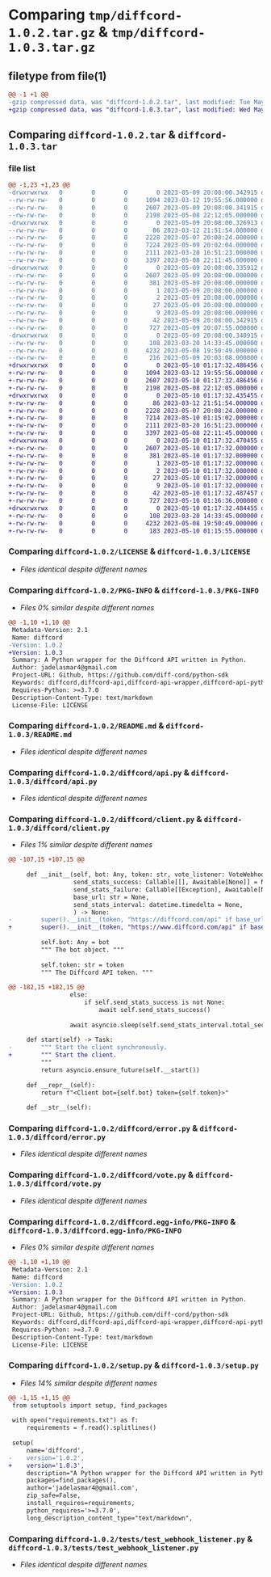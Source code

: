 # Comparing `tmp/diffcord-1.0.2.tar.gz` & `tmp/diffcord-1.0.3.tar.gz`

## filetype from file(1)

```diff
@@ -1 +1 @@
-gzip compressed data, was "diffcord-1.0.2.tar", last modified: Tue May  9 20:08:00 2023, max compression
+gzip compressed data, was "diffcord-1.0.3.tar", last modified: Wed May 10 01:17:32 2023, max compression
```

## Comparing `diffcord-1.0.2.tar` & `diffcord-1.0.3.tar`

### file list

```diff
@@ -1,23 +1,23 @@
-drwxrwxrwx   0        0        0        0 2023-05-09 20:08:00.342915 diffcord-1.0.2/
--rw-rw-rw-   0        0        0     1094 2023-03-12 19:55:56.000000 diffcord-1.0.2/LICENSE
--rw-rw-rw-   0        0        0     2607 2023-05-09 20:08:00.341915 diffcord-1.0.2/PKG-INFO
--rw-rw-rw-   0        0        0     2198 2023-05-08 22:12:05.000000 diffcord-1.0.2/README.md
-drwxrwxrwx   0        0        0        0 2023-05-09 20:08:00.326913 diffcord-1.0.2/diffcord/
--rw-rw-rw-   0        0        0       86 2023-03-12 21:51:54.000000 diffcord-1.0.2/diffcord/__init__.py
--rw-rw-rw-   0        0        0     2228 2023-05-07 20:08:24.000000 diffcord-1.0.2/diffcord/api.py
--rw-rw-rw-   0        0        0     7224 2023-05-09 20:02:04.000000 diffcord-1.0.2/diffcord/client.py
--rw-rw-rw-   0        0        0     2111 2023-03-20 16:51:23.000000 diffcord-1.0.2/diffcord/error.py
--rw-rw-rw-   0        0        0     3397 2023-05-08 22:11:45.000000 diffcord-1.0.2/diffcord/vote.py
-drwxrwxrwx   0        0        0        0 2023-05-09 20:08:00.335912 diffcord-1.0.2/diffcord.egg-info/
--rw-rw-rw-   0        0        0     2607 2023-05-09 20:08:00.000000 diffcord-1.0.2/diffcord.egg-info/PKG-INFO
--rw-rw-rw-   0        0        0      381 2023-05-09 20:08:00.000000 diffcord-1.0.2/diffcord.egg-info/SOURCES.txt
--rw-rw-rw-   0        0        0        1 2023-05-09 20:08:00.000000 diffcord-1.0.2/diffcord.egg-info/dependency_links.txt
--rw-rw-rw-   0        0        0        2 2023-05-09 20:08:00.000000 diffcord-1.0.2/diffcord.egg-info/not-zip-safe
--rw-rw-rw-   0        0        0       27 2023-05-09 20:08:00.000000 diffcord-1.0.2/diffcord.egg-info/requires.txt
--rw-rw-rw-   0        0        0        9 2023-05-09 20:08:00.000000 diffcord-1.0.2/diffcord.egg-info/top_level.txt
--rw-rw-rw-   0        0        0       42 2023-05-09 20:08:00.342915 diffcord-1.0.2/setup.cfg
--rw-rw-rw-   0        0        0      727 2023-05-09 20:07:55.000000 diffcord-1.0.2/setup.py
-drwxrwxrwx   0        0        0        0 2023-05-09 20:08:00.340915 diffcord-1.0.2/tests/
--rw-rw-rw-   0        0        0      108 2023-03-20 14:33:45.000000 diffcord-1.0.2/tests/test_client.py
--rw-rw-rw-   0        0        0     4232 2023-05-08 19:50:49.000000 diffcord-1.0.2/tests/test_webhook_listener.py
--rw-rw-rw-   0        0        0      216 2023-05-09 20:03:08.000000 diffcord-1.0.2/tests/testing_main.py
+drwxrwxrwx   0        0        0        0 2023-05-10 01:17:32.486456 diffcord-1.0.3/
+-rw-rw-rw-   0        0        0     1094 2023-03-12 19:55:56.000000 diffcord-1.0.3/LICENSE
+-rw-rw-rw-   0        0        0     2607 2023-05-10 01:17:32.486456 diffcord-1.0.3/PKG-INFO
+-rw-rw-rw-   0        0        0     2198 2023-05-08 22:12:05.000000 diffcord-1.0.3/README.md
+drwxrwxrwx   0        0        0        0 2023-05-10 01:17:32.435455 diffcord-1.0.3/diffcord/
+-rw-rw-rw-   0        0        0       86 2023-03-12 21:51:54.000000 diffcord-1.0.3/diffcord/__init__.py
+-rw-rw-rw-   0        0        0     2228 2023-05-07 20:08:24.000000 diffcord-1.0.3/diffcord/api.py
+-rw-rw-rw-   0        0        0     7214 2023-05-10 01:15:02.000000 diffcord-1.0.3/diffcord/client.py
+-rw-rw-rw-   0        0        0     2111 2023-03-20 16:51:23.000000 diffcord-1.0.3/diffcord/error.py
+-rw-rw-rw-   0        0        0     3397 2023-05-08 22:11:45.000000 diffcord-1.0.3/diffcord/vote.py
+drwxrwxrwx   0        0        0        0 2023-05-10 01:17:32.470455 diffcord-1.0.3/diffcord.egg-info/
+-rw-rw-rw-   0        0        0     2607 2023-05-10 01:17:32.000000 diffcord-1.0.3/diffcord.egg-info/PKG-INFO
+-rw-rw-rw-   0        0        0      381 2023-05-10 01:17:32.000000 diffcord-1.0.3/diffcord.egg-info/SOURCES.txt
+-rw-rw-rw-   0        0        0        1 2023-05-10 01:17:32.000000 diffcord-1.0.3/diffcord.egg-info/dependency_links.txt
+-rw-rw-rw-   0        0        0        2 2023-05-10 01:17:32.000000 diffcord-1.0.3/diffcord.egg-info/not-zip-safe
+-rw-rw-rw-   0        0        0       27 2023-05-10 01:17:32.000000 diffcord-1.0.3/diffcord.egg-info/requires.txt
+-rw-rw-rw-   0        0        0        9 2023-05-10 01:17:32.000000 diffcord-1.0.3/diffcord.egg-info/top_level.txt
+-rw-rw-rw-   0        0        0       42 2023-05-10 01:17:32.487457 diffcord-1.0.3/setup.cfg
+-rw-rw-rw-   0        0        0      727 2023-05-10 01:16:36.000000 diffcord-1.0.3/setup.py
+drwxrwxrwx   0        0        0        0 2023-05-10 01:17:32.484455 diffcord-1.0.3/tests/
+-rw-rw-rw-   0        0        0      108 2023-03-20 14:33:45.000000 diffcord-1.0.3/tests/test_client.py
+-rw-rw-rw-   0        0        0     4232 2023-05-08 19:50:49.000000 diffcord-1.0.3/tests/test_webhook_listener.py
+-rw-rw-rw-   0        0        0      183 2023-05-10 01:15:55.000000 diffcord-1.0.3/tests/testing_main.py
```

### Comparing `diffcord-1.0.2/LICENSE` & `diffcord-1.0.3/LICENSE`

 * *Files identical despite different names*

### Comparing `diffcord-1.0.2/PKG-INFO` & `diffcord-1.0.3/PKG-INFO`

 * *Files 0% similar despite different names*

```diff
@@ -1,10 +1,10 @@
 Metadata-Version: 2.1
 Name: diffcord
-Version: 1.0.2
+Version: 1.0.3
 Summary: A Python wrapper for the Diffcord API written in Python.
 Author: jadelasmar4@gmail.com
 Project-URL: Github, https://github.com/diff-cord/python-sdk
 Keywords: diffcord,diffcord-api,diffcord-api-wrapper,diffcord-api-python-wrapper,diffcord-api-python
 Requires-Python: >=3.7.0
 Description-Content-Type: text/markdown
 License-File: LICENSE
```

### Comparing `diffcord-1.0.2/README.md` & `diffcord-1.0.3/README.md`

 * *Files identical despite different names*

### Comparing `diffcord-1.0.2/diffcord/api.py` & `diffcord-1.0.3/diffcord/api.py`

 * *Files identical despite different names*

### Comparing `diffcord-1.0.2/diffcord/client.py` & `diffcord-1.0.3/diffcord/client.py`

 * *Files 1% similar despite different names*

```diff
@@ -107,15 +107,15 @@
 
     def __init__(self, bot: Any, token: str, vote_listener: VoteWebhookListener, send_stats: bool = True,
                  send_stats_success: Callable[[], Awaitable[None]] = None,
                  send_stats_failure: Callable[[Exception], Awaitable[None]] = None,
                  base_url: str = None,
                  send_stats_interval: datetime.timedelta = None,
                  ) -> None:
-        super().__init__(token, "https://diffcord.com/api" if base_url is None else base_url)
+        super().__init__(token, "https://www.diffcord.com/api" if base_url is None else base_url)
 
         self.bot: Any = bot
         """ The bot object. """
 
         self.token: str = token
         """ The Diffcord API token. """
 
@@ -182,15 +182,15 @@
                 else:
                     if self.send_stats_success is not None:
                         await self.send_stats_success()
 
                 await asyncio.sleep(self.send_stats_interval.total_seconds())
 
     def start(self) -> Task:
-        """ Start the client synchronously.
+        """ Start the client.
         """
         return asyncio.ensure_future(self.__start())
 
     def __repr__(self):
         return f"<Client bot={self.bot} token={self.token}>"
 
     def __str__(self):
```

### Comparing `diffcord-1.0.2/diffcord/error.py` & `diffcord-1.0.3/diffcord/error.py`

 * *Files identical despite different names*

### Comparing `diffcord-1.0.2/diffcord/vote.py` & `diffcord-1.0.3/diffcord/vote.py`

 * *Files identical despite different names*

### Comparing `diffcord-1.0.2/diffcord.egg-info/PKG-INFO` & `diffcord-1.0.3/diffcord.egg-info/PKG-INFO`

 * *Files 0% similar despite different names*

```diff
@@ -1,10 +1,10 @@
 Metadata-Version: 2.1
 Name: diffcord
-Version: 1.0.2
+Version: 1.0.3
 Summary: A Python wrapper for the Diffcord API written in Python.
 Author: jadelasmar4@gmail.com
 Project-URL: Github, https://github.com/diff-cord/python-sdk
 Keywords: diffcord,diffcord-api,diffcord-api-wrapper,diffcord-api-python-wrapper,diffcord-api-python
 Requires-Python: >=3.7.0
 Description-Content-Type: text/markdown
 License-File: LICENSE
```

### Comparing `diffcord-1.0.2/setup.py` & `diffcord-1.0.3/setup.py`

 * *Files 14% similar despite different names*

```diff
@@ -1,15 +1,15 @@
 from setuptools import setup, find_packages
 
 with open("requirements.txt") as f:
     requirements = f.read().splitlines()
 
 setup(
     name='diffcord',
-    version='1.0.2',
+    version='1.0.3',
     description="A Python wrapper for the Diffcord API written in Python.",
     packages=find_packages(),
     author='jadelasmar4@gmail.com',
     zip_safe=False,
     install_requires=requirements,
     python_requires='>=3.7.0',
     long_description_content_type="text/markdown",
```

### Comparing `diffcord-1.0.2/tests/test_webhook_listener.py` & `diffcord-1.0.3/tests/test_webhook_listener.py`

 * *Files identical despite different names*

